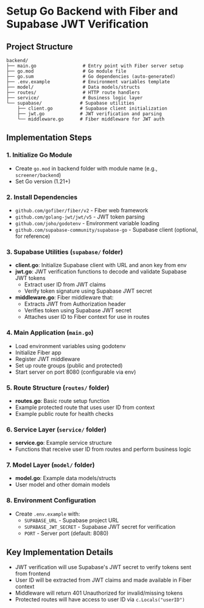 <!-- efad3f31-9f73-462e-8779-cd16511df33e 12ab0cab-c7a5-4621-9a7c-058d83f8026a -->
# Setup Go Backend with Fiber and Supabase JWT Verification

## Project Structure

```
backend/
├── main.go                 # Entry point with Fiber server setup
├── go.mod                  # Go module file
├── go.sum                  # Go dependencies (auto-generated)
├── .env.example            # Environment variables template
├── model/                  # Data models/structs
├── routes/                 # HTTP route handlers
├── service/                # Business logic layer
└── supabase/              # Supabase utilities
    ├── client.go          # Supabase client initialization
    ├── jwt.go             # JWT verification and parsing
    └── middleware.go      # Fiber middleware for JWT auth
```

## Implementation Steps

### 1. Initialize Go Module

- Create `go.mod` in backend folder with module name (e.g., `screener/backend`)
- Set Go version (1.21+)

### 2. Install Dependencies

- `github.com/gofiber/fiber/v2` - Fiber web framework
- `github.com/golang-jwt/jwt/v5` - JWT token parsing
- `github.com/joho/godotenv` - Environment variable loading
- `github.com/supabase-community/supabase-go` - Supabase client (optional, for reference)

### 3. Supabase Utilities (`supabase/` folder)

- **client.go**: Initialize Supabase client with URL and anon key from env
- **jwt.go**: JWT verification functions to decode and validate Supabase JWT tokens
  - Extract user ID from JWT claims
  - Verify token signature using Supabase JWT secret
- **middleware.go**: Fiber middleware that:
  - Extracts JWT from Authorization header
  - Verifies token using Supabase JWT secret
  - Attaches user ID to Fiber context for use in routes

### 4. Main Application (`main.go`)

- Load environment variables using godotenv
- Initialize Fiber app
- Register JWT middleware
- Set up route groups (public and protected)
- Start server on port 8080 (configurable via env)

### 5. Route Structure (`routes/` folder)

- **routes.go**: Basic route setup function
- Example protected route that uses user ID from context
- Example public route for health checks

### 6. Service Layer (`service/` folder)

- **service.go**: Example service structure
- Functions that receive user ID from routes and perform business logic

### 7. Model Layer (`model/` folder)

- **model.go**: Example data models/structs
- User model and other domain models

### 8. Environment Configuration

- Create `.env.example` with:
  - `SUPABASE_URL` - Supabase project URL
  - `SUPABASE_JWT_SECRET` - Supabase JWT secret for verification
  - `PORT` - Server port (default: 8080)

## Key Implementation Details

- JWT verification will use Supabase's JWT secret to verify tokens sent from frontend
- User ID will be extracted from JWT claims and made available in Fiber context
- Middleware will return 401 Unauthorized for invalid/missing tokens
- Protected routes will have access to user ID via `c.Locals("userID")`